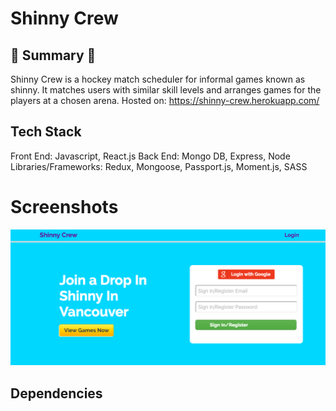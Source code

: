 # Shinny Crew

## :round_pushpin: Summary :round_pushpin:

Shinny Crew is a hockey match scheduler for informal games known as shinny. It matches users with similar skill levels and arranges games for the players at a chosen arena. Hosted on: https://shinny-crew.herokuapp.com/

## Tech Stack

Front End: Javascript, React.js
Back End: Mongo DB, Express, Node
Libraries/Frameworks: Redux, Mongoose, Passport.js, Moment.js, SASS

# Screenshots

![Main Page](/client/public/images/landing-page.png?raw=true 'Landing Page')

## Dependencies
